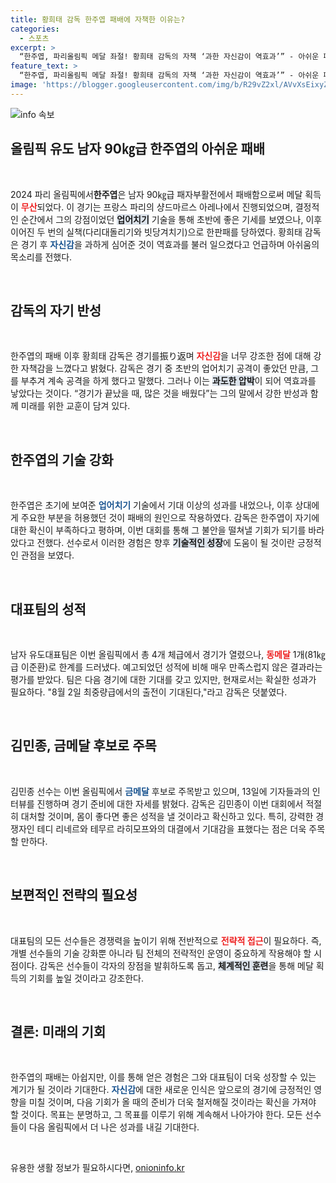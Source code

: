 ```yaml
---
title: 황희태 감독 한주엽 패배에 자책한 이유는?
categories:
  - 스포츠
excerpt: >
  “한주엽, 파리올림픽 메달 좌절! 황희태 감독의 자책 ‘과한 자신감이 역효과’” - 아쉬운 패자부활전 이후 감독의 솔직한 마음을 전하다. 유도 대표팀의 남은 기회를 지켜보세요!
feature_text: >
  “한주엽, 파리올림픽 메달 좌절! 황희태 감독의 자책 ‘과한 자신감이 역효과’” - 아쉬운 패자부활전 이후 감독의 솔직한 마음을 전하다. 유도 대표팀의 남은 기회를 지켜보세요!
image: 'https://blogger.googleusercontent.com/img/b/R29vZ2xl/AVvXsEixyZcFfHzMRdzZMjFBmAUKJYCLCGyLL1o632UiGVXcaFdKo_bkvkuCioo0uUKlGfBVcT3P84aROyZIXSBEx3Aw5nCQ3pTgDom1WDC4m8eifvWiAmWEEVb4x6G_l8C0QH225ldMjyaFvpxGEBGNO37VmDTDMHGhJPq73UglMfDca1-0aw/s1600/blogspot.png'
---
```


<p><img src="https://blogger.googleusercontent.com/img/b/R29vZ2xl/AVvXsEixyZcFfHzMRdzZMjFBmAUKJYCLCGyLL1o632UiGVXcaFdKo_bkvkuCioo0uUKlGfBVcT3P84aROyZIXSBEx3Aw5nCQ3pTgDom1WDC4m8eifvWiAmWEEVb4x6G_l8C0QH225ldMjyaFvpxGEBGNO37VmDTDMHGhJPq73UglMfDca1-0aw/s1600/blogspot.png" alt="info 속보" /></p>

<h2 data-ke-size="size26">올림픽 유도 남자 90㎏급 한주엽의 아쉬운 패배</h2>

<p data-ke-size="size16">&nbsp;</p>

<p>2024 파리 올림픽에서<strong><b>한주엽</b></strong>은 남자 90㎏급 패자부활전에서 패배함으로써 메달 획득이 <b><span style="color: #ee2323;">무산</span></b>되었다. 이 경기는 프랑스 파리의 샹드마르스 아레나에서 진행되었으며, 결정적인 순간에서 그의 강점이었던 <b><span style="background-color: #21538527;">업어치기</span></b> 기술을 통해 초반에 좋은 기세를 보였으나, 이후 이어진 두 번의 실책(다리대돌리기와 빗당겨치기)으로 한판패를 당하였다. 황희태 감독은 경기 후 <b><span style="color: #1a5490;">자신감</span></b>을 과하게 심어준 것이 역효과를 불러 일으켰다고 언급하며 아쉬움의 목소리를 전했다. </p>

<p data-ke-size="size16">&nbsp;</p>

<h2 data-ke-size="size26">감독의 자기 반성</h2>

<p data-ke-size="size16">&nbsp;</p>

<p>한주엽의 패배 이후 황희태 감독은 경기를振り返며 <b><span style="color: #ee2323;">자신감</span></b>을 너무 강조한 점에 대해 강한 자책감을 느꼈다고 밝혔다. 감독은 경기 중 초반의 업어치기 공격이 좋았던 만큼, 그를 부추겨 계속 공격을 하게 했다고 말했다. 그러나 이는 <b><span style="background-color: #21538527;">과도한 압박</span></b>이 되어 역효과를 낳았다는 것이다. “경기가 끝났을 때, 많은 것을 배웠다”는 그의 말에서 강한 반성과 함께 미래를 위한 교훈이 담겨 있다.</p>

<p data-ke-size="size16">&nbsp;</p>

<h2 data-ke-size="size26">한주엽의 기술 강화</h2>

<p data-ke-size="size16">&nbsp;</p>

<p>한주엽은 초기에 보여준 <b><span style="color: #1a5490;">업어치기</span></b> 기술에서 기대 이상의 성과를 내었으나, 이후 상대에게 주요한 부분을 허용했던 것이 패배의 원인으로 작용하였다. 감독은 한주엽이 자기에 대한 확신이 부족하다고 평하며, 이번 대회를 통해 그 불안을 떨쳐낼 기회가 되기를 바라았다고 전했다. 선수로서 이러한 경험은 향후 <b><span style="background-color: #21538527;">기술적인 성장</span></b>에 도움이 될 것이란 긍정적인 관점을 보였다.</p>

<p data-ke-size="size16">&nbsp;</p>

<h2 data-ke-size="size26">대표팀의 성적</h2>

<p data-ke-size="size16">&nbsp;</p>

<p>남자 유도대표팀은 이번 올림픽에서 총 4개 체급에서 경기가 열렸으나, <b><span style="color: #ee2323;">동메달</span></b> 1개(81㎏급 이준환)로 한계를 드러냈다. 예고되었던 성적에 비해 매우 만족스럽지 않은 결과라는 평가를 받았다. 팀은 다음 경기에 대한 기대를 갖고 있지만, 현재로서는 확실한 성과가 필요하다. "8월 2일 최중량급에서의 출전이 기대된다,"라고 감독은 덧붙였다.</p>

<p data-ke-size="size16">&nbsp;</p>

<h2 data-ke-size="size26">김민종, 금메달 후보로 주목</h2>

<p data-ke-size="size16">&nbsp;</p>

<p>김민종 선수는 이번 올림픽에서 <b><span style="color: #1a5490;">금메달</span></b> 후보로 주목받고 있으며, 13일에 기자들과의 인터뷰를 진행하며 경기 준비에 대한 자세를 밝혔다. 감독은 김민종이 이번 대회에서 적절히 대처할 것이며, 몸이 좋다면 좋은 성적을 낼 것이라고 확신하고 있다. 특히, 강력한 경쟁자인 테디 리네르와 테무르 라히모프와의 대결에서 기대감을 표했다는 점은 더욱 주목할 만하다.</p>

<p data-ke-size="size16">&nbsp;</p>

<h2 data-ke-size="size26">보편적인 전략의 필요성</h2>

<p data-ke-size="size16">&nbsp;</p>

<p>대표팀의 모든 선수들은 경쟁력을 높이기 위해 전반적으로 <b><span style="color: #ee2323;">전략적 접근</span></b>이 필요하다. 즉, 개별 선수들의 기술 강화뿐 아니라 팀 전체의 전략적인 운영이 중요하게 작용해야 할 시점이다. 감독은 선수들이 각자의 장점을 발휘하도록 돕고, <b><span style="background-color: #21538527;">체계적인 훈련</span></b>을 통해 메달 획득의 기회를 높일 것이라고 강조한다. </p>

<p data-ke-size="size16">&nbsp;</p>

<h2 data-ke-size="size26">결론: 미래의 기회</h2>

<p data-ke-size="size16">&nbsp;</p>

<p>한주엽의 패배는 아쉽지만, 이를 통해 얻은 경험은 그와 대표팀이 더욱 성장할 수 있는 계기가 될 것이라 기대한다. <b><span style="color: #1a5490;">자신감</span></b>에 대한 새로운 인식은 앞으로의 경기에 긍정적인 영향을 미칠 것이며, 다음 기회가 올 때의 준비가 더욱 철저해질 것이라는 확신을 가져야 할 것이다. 목표는 분명하고, 그 목표를 이루기 위해 계속해서 나아가야 한다. 모든 선수들이 다음 올림픽에서 더 나은 성과를 내길 기대한다.</p>

<p data-ke-size="size16">&nbsp;</p>
유용한 생활 정보가 필요하시다면, <a href="https://onioninfo.kr" rel="dofollow">onioninfo.kr</a>


